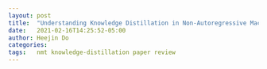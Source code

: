 ```yaml
---
layout: post
title:  "Understanding Knowledge Distillation in Non-Autoregressive Machine Translation"
date:   2021-02-16T14:25:52-05:00
author: Heejin Do
categories: 
tags:	nmt knowledge-distillation paper review
---
```


